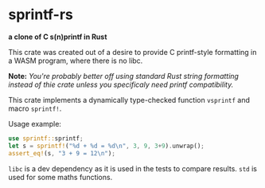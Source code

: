 # sprintf-rs

**a clone of C s(n)printf in Rust**

This crate was created out of a desire to provide C printf-style formatting
in a WASM program, where there is no libc.

**Note:** *You're probably better off using standard Rust string formatting
instead of thie crate unless you specificaly need printf compatibility.*

This crate implements a dynamically type-checked function `vsprintf` and macro
`sprintf!`.

Usage example:

```rust
use sprintf::sprintf;
let s = sprintf!("%d + %d = %d\n", 3, 9, 3+9).unwrap();
assert_eq!(s, "3 + 9 = 12\n");
```

`libc` is a dev dependency as it is used in the tests to compare results. `std`
is used for some maths functions.
